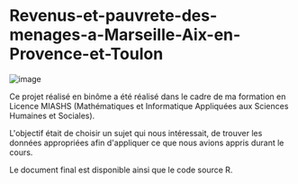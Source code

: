 # Revenus-et-pauvrete-des-menages-a-Marseille-Aix-en-Provence-et-Toulon

![image](https://github.com/OceaneHountondji/Revenus-et-pauvret-des-m-nages-Marseille-Aix-en-Provence-et-Toulon/assets/123971552/bd1693fd-ae53-4bb7-bc68-7bed0c63ba00)

Ce projet réalisé en binôme a été réalisé dans le cadre de ma formation en Licence MIASHS (Mathématiques et Informatique Appliquées aux Sciences Humaines et Sociales). 

L'objectif était de choisir un sujet qui nous intéressait, de trouver les données appropriées afin d'appliquer ce que nous avions appris durant le cours. 

Le document final est disponible ainsi que le code source R.
